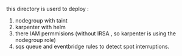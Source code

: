this directory is userd to deploy :
1. nodegroup with taint
2. karpenter with helm
3. there IAM permmisions (without IRSA , so karpenter is using the nodegroup role) 
4. sqs queue and eventbridge rules to detect spot interruptions.
